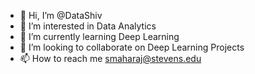 - 👋 Hi, I’m @DataShiv
- 👀 I’m interested in Data Analytics 
- 🌱 I’m currently learning Deep Learning 
- 💞️ I’m looking to collaborate on Deep Learning Projects 
- 📫 How to reach me smaharaj@stevens.edu 

<!---
DataShiv/DataShiv is a ✨ special ✨ repository because its `README.md` (this file) appears on your GitHub profile.
You can click the Preview link to take a look at your changes.
--->
